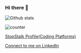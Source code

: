 ### Hi there 👋

![Github stats](https://github-readme-stats.vercel.app/api?username=khansamad99)

![counter](https://ennf979e38ywgbn.m.pipedream.net)



[StopStalk Profile(Coding Platforms)](https://www.stopstalk.com/user/profile/sam_khan99)

[Connect to me on LinkedIn](https://www.linkedin.com/in/samadkhan99/)
<!--
**khansamad99/khansamad99** is a ✨ _special_ ✨ repository because its `README.md` (this file) appears on your GitHub profile.

Here are some ideas to get you started:

- 🔭 I’m currently working on ...
- 🌱 I’m currently learning ...
- 👯 I’m looking to collaborate on ...
- 🤔 I’m looking for help with ...
- 💬 Ask me about ...
- 📫 How to reach me: ...
- 😄 Pronouns: ...
- ⚡ Fun fact: ...
-->
